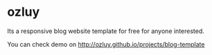 # ozluy
Its a responsive blog website template for free for anyone interested.

You can check demo on http://ozluy.github.io/projects/blog-template
